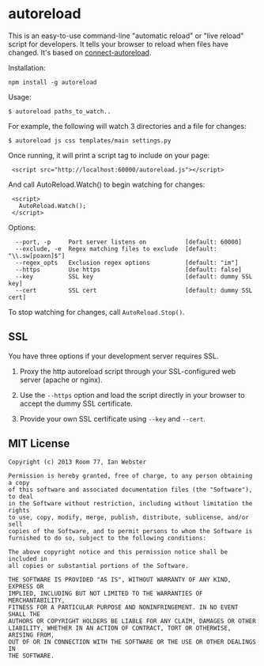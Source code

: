 autoreload
==========

This is an easy-to-use command-line "automatic reload" or "live reload" script for developers.  It tells your browser to reload when files have changed.  It's based on [connect-autoreload](https://github.com/typpo/connect-autoreload).

Installation:

    npm install -g autoreload

Usage:

    $ autoreload paths_to_watch..

For example, the following will watch 3 directories and a file for changes:

    $ autoreload js css templates/main settings.py

Once running, it will print a script tag to include on your page:

     <script src="http://localhost:60000/autoreload.js"></script>

And call AutoReload.Watch() to begin watching for changes:

     <script>
       AutoReload.Watch();
     </script>

Options:

      --port, -p     Port server listens on           [default: 60000]
      --exclude, -e  Regex matching files to exclude  [default: "\\.sw[poaxn]$"]
      --regex_opts   Exclusion regex options          [default: "im"]
      --https        Use https                        [default: false]
      --key          SSL key                          [default: dummy SSL key]
      --cert         SSL cert                         [default: dummy SSL cert]

To stop watching for changes, call `AutoReload.Stop()`.

## SSL

You have three options if your development server requires SSL.

   1. Proxy the http autoreload script through your SSL-configured web server (apache or nginx).

   2. Use the `--https` option and load the script directly in your browser to accept the dummy SSL certificate.

   3. Provide your own SSL certificate using `--key` and `--cert`.

## MIT License

```
Copyright (c) 2013 Room 77, Ian Webster

Permission is hereby granted, free of charge, to any person obtaining a copy
of this software and associated documentation files (the "Software"), to deal
in the Software without restriction, including without limitation the rights
to use, copy, modify, merge, publish, distribute, sublicense, and/or sell
copies of the Software, and to permit persons to whom the Software is
furnished to do so, subject to the following conditions:

The above copyright notice and this permission notice shall be included in
all copies or substantial portions of the Software.

THE SOFTWARE IS PROVIDED "AS IS", WITHOUT WARRANTY OF ANY KIND, EXPRESS OR
IMPLIED, INCLUDING BUT NOT LIMITED TO THE WARRANTIES OF MERCHANTABILITY,
FITNESS FOR A PARTICULAR PURPOSE AND NONINFRINGEMENT. IN NO EVENT SHALL THE
AUTHORS OR COPYRIGHT HOLDERS BE LIABLE FOR ANY CLAIM, DAMAGES OR OTHER
LIABILITY, WHETHER IN AN ACTION OF CONTRACT, TORT OR OTHERWISE, ARISING FROM,
OUT OF OR IN CONNECTION WITH THE SOFTWARE OR THE USE OR OTHER DEALINGS IN
THE SOFTWARE.
```
